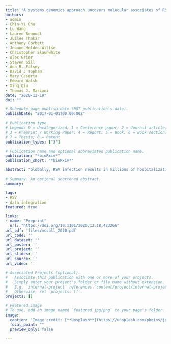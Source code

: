 ```yaml
---
title: "A systems genomics approach uncovers molecular associates of RSV severity."
authors:
- admin
- Chin-Yi Chu
- Lu Wang
- Lauren Benoodt
- Juilee Thakar
- Anthony Corbett
- Jeanne Holden-Wiltse
- Christopher Slaunwhite
- Alex Grier
- Steven Gill
- Ann R. Falsey
- David J Topham
- Mary Caserta
- Edward Walsh
- Xing Qiu
- Thomas J. Mariani
date: "2020-12-19"
doi: ""

# Schedule page publish date (NOT publication's date).
publishDate: "2017-01-01T00:00:00Z"

# Publication type.
# Legend: 0 = Uncategorized; 1 = Conference paper; 2 = Journal article;
# 3 = Preprint / Working Paper; 4 = Report; 5 = Book; 6 = Book section;
# 7 = Thesis; 8 = Patent
publication_types: ["3"]

# Publication name and optional abbreviated publication name.
publication: "*bioRxiv*"
publication_short: "*bioRxiv*"

abstract: "Globally, RSV infection results in millions of hospitalizations and thousands of deaths each year. Specific factors that contribute to disease severity, such as premature birth and certain comorbidities, are well established. Additionally, genetic variants resulting in alterations in the adaptive and innate immune response appear to be associated with RSV severity. While previous studies focused on a single aspect of the disease, we jointly modeled the association of disparate data modalities with RSV severity. To investigate the host response to respiratory syncytial virus (RSV) infection in infants, we performed a systems-level study of RSV pathophysiology, incorporating high-throughput measurements of the peripheral innate and adaptive immune systems and the airway epithelium and microbiota. Specifically, we developed and employed a novel multi-omic data integration method based on multilayered principal component analysis, penalized regression, and feature weight back-propagation. Our novel approach enabled us to identify cell type specific and shared cellular pathways associated with RSV severity. Of particular interest was the association between RSV severity, activation of pathways controlling Th17 and acute phase response signaling, and inhibition of B cell receptor signaling, which were present in both airway and immune cells. These data identify specific aspects of dysregulation between the humoral and mucosal response to RSV that may play a critical role in determining illness severity."

# Summary. An optional shortened abstract.
summary: 

tags:
- RSV
- data integration
featured: true

links:
- name: "Preprint"
  url: "https://doi.org/10.1101/2020.12.18.423266"
url_pdf: 'files/mccall_2020.pdf'
url_code: ''
url_dataset: ''
url_poster: ''
url_project: ''
url_slides: ''
url_source: ''
url_video: ''

# Associated Projects (optional).
#   Associate this publication with one or more of your projects.
#   Simply enter your project's folder or file name without extension.
#   E.g. `internal-project` references `content/project/internal-project/index.md`.
#   Otherwise, set `projects: []`.
projects: []

# Featured image
# To use, add an image named `featured.jpg/png` to your page's folder. 
image:
  caption: 'Image credit: [**Unsplash**](https://unsplash.com/photos/jdD8gXaTZsc)'
  focal_point: ""
  preview_only: false

---
```



